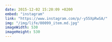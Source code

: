 ```yaml
---
date: 2015-12-02 15:20:09 +0200
embed: "instagram"
link: "https://www.instagram.com/p/-y55XpRwSA/"
img: "/img/life/00099_item.md.jpg"
imageWidth: 530
imageHeight: 530
---
```

